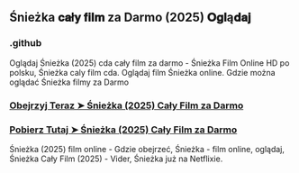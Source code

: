 ## Śnieżka 𝐜𝐚ł𝐲 𝐟𝐢𝐥𝐦  za Darmo (2025) 𝐎𝐠𝐥ą𝐝𝐚𝐣

### .github

Oglądaj Śnieżka (2025) cda cały film za darmo - Śnieżka Film Online HD po polsku, Śnieżka caly film cda. Oglądaj film Śnieżka online. Gdzie można oglądać Śnieżka filmy za Darmo

### [Obejrzyj Teraz ➤ Śnieżka (2025) Cały Film za Darmo](https://watching4khdmovies.blogspot.com/2025/03/snow-white.html)

### [Pobierz Tutaj ➤ Śnieżka (2025) Cały Film za Darmo](https://watching4khdmovies.blogspot.com/2025/03/snow-white.html)

Śnieżka (2025) film online - Gdzie obejrzeć, Śnieżka - film online, oglądaj, Śnieżka Cały Film (2025) - Vider, Śnieżka już na Netflixie.
